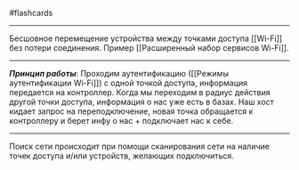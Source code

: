 #flashcards
***
Бесшовное перемещение устройства между точками доступа [[Wi-Fi]] без потери соединения.
Пример [[Расширенный набор сервисов Wi-Fi]].
***
***Принцип работы***:
	Проходим аутентификацию ([[Режимы аутентификации Wi-Fi]]) с одной точкой доступа, информация передается на контроллер. Когда мы переходим в радиус действия другой точки доступа, информация о нас уже есть в базах. Наш хост кидает запрос на переподключение, новая точка обращается к контроллеру и берет инфу о нас + подключает нас к себе.
***
Поиск сети происходит при помощи сканирования сети на наличие точек доступа и/или устройств, желающих подключиться.
<!--SR:!2025-10-09,3,250-->